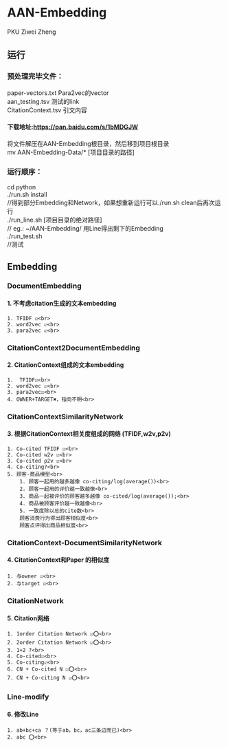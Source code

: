 AAN-Embedding
================
PKU Ziwei Zheng

运行
-----
### 预处理完毕文件：
paper-vectors.txt Para2vec的vector<br>
aan_testing.tsv 测试的link<br>
CitationContext.tsv 引文内容<br>
#### 下载地址:https://pan.baidu.com/s/1bMDGJW
将文件解压在AAN-Embedding根目录，然后移到项目根目录<br>
mv AAN-Embedding-Data/* [项目目录的路径]<br>

### 运行顺序：
cd python<br>
./run.sh install<br>
                    //得到部分Embedding和Network，如果想重新运行可以./run.sh clean后再次运行<br>
./run_line.sh [项目目录的绝对路径]<br>
                    // eg.: ~/AAN-Embedding/  用Line得出剩下的Embedding<br>
./run_test.sh<br>
                    //测试<br>

Embedding
-------
### DocumentEmbedding
#### 1. 不考虑citation生成的文本embedding
    1. TFIDF ☑️<br>
    2. word2vec ☑️<br>
    3. para2vec ☑️<br>

### CitationContext2DocumentEmbedding
#### 2. CitationContext组成的文本embedding
    1.  TFIDF☑️<br>
    2. word2vec ☑️<br>
    3. para2vec☑️<br>
    4. OWNER+TARGET✖️，指向不明<br>

### CitationContextSimilarityNetwork
#### 3. 根据CitationContext相关度组成的网络 (TFIDF,w2v,p2v)
    1. Co-cited TFIDF ☑️<br>
    2. Co-cited w2v ☑️<br>
    3. Co-cited p2v ☑️<br>
    4. Co-citing?<br>
    5. 顾客-商品模型<br>
        1. 顾客一起用的越多越像 co-citing/log(average())<br>
        2. 顾客一起用的评价越一致越像<br>
        3. 商品一起被评价的顾客越多越像 co-cited/log(average());<br>
        4. 商品被顾客评价越一致越像<br>
        5. 一致度除以总的cite数<br>
        顾客消费行为得出顾客相似度<br>
        顾客点评得出商品相似度<br>

### CitationContext-DocumentSimilarityNetwork
#### 4. CitationContext和Paper 的相似度
    1. 与owner ☑️<br>
    2. 与target ☑️<br>

### CitationNetwork
#### 5. Citation网络
    1. 1order Citation Network ☑️⭕️<br>
    2. 2order Citation Network ☑️⭕️<br>
    3. 1+2 ?<br>
    4. Co-cited☑️<br>
    5. Co-citing☑️<br>
    6. CN + Co-cited N ☑️⭕️<br>
    7. CN + Co-citing N ☑️⭕️<br>

### Line-modify
#### 6. 修改Line
    1. ab+bc+ca ？(等于ab，bc，ac三条边而已)<br>
    2. abc ⭕️<br>
